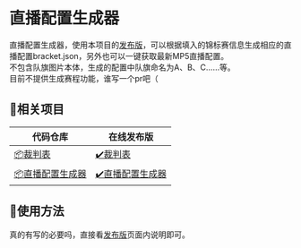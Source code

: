 # 直播配置生成器

直播配置生成器，使用本项目的[发布版](https://mp5tournament.github.io/streaming_config/)，可以根据填入的锦标赛信息生成相应的直播配置bracket.json，另外也可以一键获取最新MP5直播配置。  
不包含队旗图片本体，生成的配置中队旗命名为A、B、C……等。  
目前不提供生成赛程功能，谁写一个pr吧（

## 🔗相关项目

|代码仓库|在线发布版|
|-|-|
|[📦裁判表](https://mp5tournament.github.io/referee_sheet/)|[✔️裁判表](https://mp5tournament.github.io/referee_sheet/)|
|[📦直播配置生成器](https://mp5tournament.github.io/streaming_config/)|[✔️直播配置生成器](https://mp5tournament.github.io/streaming_config/)|


## 📄使用方法

真的有写的必要吗，直接看[发布版](https://mp5tournament.github.io/streaming_config/)页面内说明即可。  

